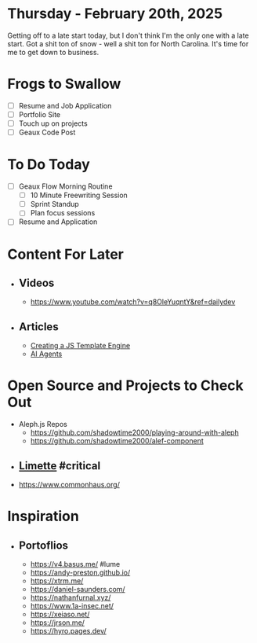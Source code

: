 # Thursday - February 20th, 2025

Getting off to a late start today, but I don't think I'm the only one with a late start. Got a shit ton of snow - well a shit ton for North Carolina. It's time for me to get down to business.

# Frogs to Swallow
- [ ] Resume and Job Application
- [ ] Portfolio Site
- [ ] Touch up on projects
- [ ] Geaux Code Post

# To Do Today
- [ ] Geaux Flow Morning Routine
	- [ ] 10 Minute Freewriting Session
	- [ ] Sprint Standup
	- [ ] Plan focus sessions
- [ ] Resume and Application

# Content For Later
- ## Videos
	- https://www.youtube.com/watch?v=q8OleYuqntY&ref=dailydev
- ## Articles
	- [Creating a JS Template Engine](https://dev.to/shadowtime2000/creating-a-js-template-engine-1ii7)
	- [AI Agents](https://www.aitidbits.ai/p/open-source-agents?ref=dailydev)

# Open Source and Projects to Check Out
- Aleph.js Repos
	- https://github.com/shadowtime2000/playing-around-with-aleph
	- https://github.com/shadowtime2000/alef-component
- ## [Limette](https://limette.dev/) #critical
- https://www.commonhaus.org/

# Inspiration
- ## Portoflios
	- https://v4.basus.me/ #lume
	- https://andy-preston.github.io/
	- https://xtrm.me/
	- https://daniel-saunders.com/
	- https://nathanfurnal.xyz/
	- https://www.1a-insec.net/
	- https://xeiaso.net/
	- https://jrson.me/
	- https://hyro.pages.dev/